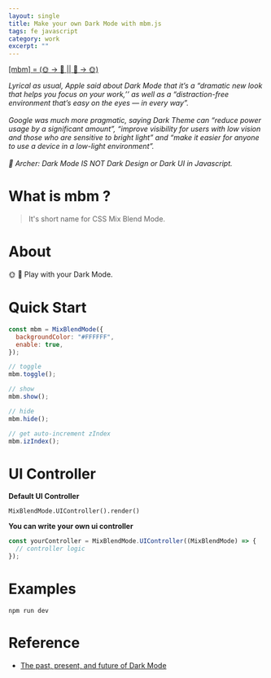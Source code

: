 ```yaml
---
layout: single
title: Make your own Dark Mode with mbm.js
tags: fe javascript
category: work
excerpt: ""
---
```


<p><a href="https://github.com/qddegtya/mbm" target="_blank">[mbm] = (🌞 -> 🌛 || 🌛 -> 🌞)</a></p>

<em>
Lyrical as usual, Apple said about Dark Mode that it’s a “dramatic new look that helps you focus on your work,’’ as well as a “distraction-free environment that’s easy on the eyes — in every way”.
</em>
<br>
<br>
<em>
Google was much more pragmatic, saying Dark Theme can “reduce power usage by a significant amount”, “improve visibility for users with low vision and those who are sensitive to bright light” and “make it easier for anyone to use a device in a low-light environment”.
</em>
<br>
<br>
<em>👦 Archer: Dark Mode IS NOT Dark Design or Dark UI in Javascript.</em>
<br>

# What is mbm ?

> It's short name for CSS Mix Blend Mode.

# About

🌞 🌛 Play with your Dark Mode.

# Quick Start

```javascript
const mbm = MixBlendMode({
  backgroundColor: "#FFFFFF",
  enable: true,
});

// toggle
mbm.toggle();

// show
mbm.show();

// hide
mbm.hide();

// get auto-increment zIndex
mbm.izIndex();
```

# UI Controller

**Default UI Controller**

```
MixBlendMode.UIController().render()
```

**You can write your own ui controller**

```javascript
const yourController = MixBlendMode.UIController((MixBlendMode) => {
  // controller logic
});
```

# Examples

```shell
npm run dev
```

# Reference

- [The past, present, and future of Dark Mode](https://uxdesign.cc/the-past-present-and-future-of-dark-mode-9254f2956ec7)
